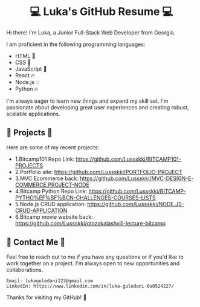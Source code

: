 <h1 align="center">💻 Luka's GitHub Resume 💻</h1>
Hi there! I'm Luka, a Junior Full-Stack Web Developer from Georgia.

I am proficient in the following programming languages:

  - HTML 📝
  - CSS 🎨
  - JavaScript 🚀
  - React 🔥
  - Node.js 💡
  - Python 🔥
   
I'm always eager to learn new things and expand my skill set. I'm passionate about developing great user experiences and creating robust, scalable applications.

## 🚀 Projects 🚀
Here are some of my recent projects:
   - 1.Bitcamp101 Repo Link: https://github.com/Lussskki/BITCAMP101-PROJECTS
   - 2.Portfolio site: https://github.com/Lussskki/PORTFOLIO-PROJECT
   - 3.MVC Ecommerce back: https://github.com/Lussskki/MVC-DESIGN-E-COMMERCE.PROJECT-NODE
   - 4.Bitcamp Python Repo Link: https://github.com/Lussskki/BITCAMP-PYTHO%EF%BF%BCN-CHALLENGES-COURSES-LISTS
   - 5.Node.js CRUD application: https://github.com/Lussskki/NODE.JS-CRUD-APPLICATION
   - 6.Bitcamp movie website back: https://github.com/Lussskki/otozakalashvili-lecture-bitcamp 

## 💬 Contact Me 💬
Feel free to reach out to me if you have any questions or if you'd like to work together on a project. I'm always open to new opportunities and collaborations.

    Email: lukaguledani123@gmail.com    
    LinkedIn: https://www.linkedin.com/in/luka-guledani-0a0524227/
   Thanks for visiting my GitHub! 🙌
